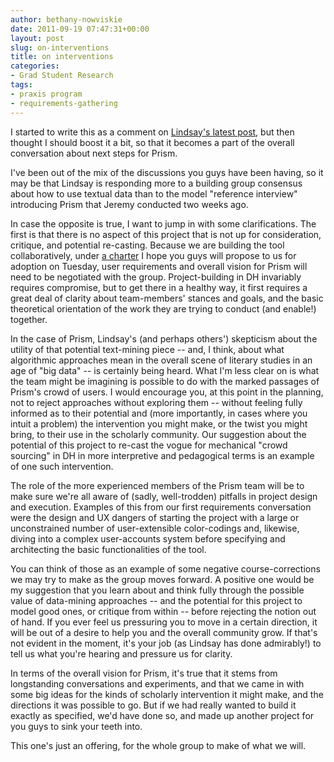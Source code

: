 ```yaml
---
author: bethany-nowviskie
date: 2011-09-19 07:47:31+00:00
layout: post
slug: on-interventions
title: on interventions
categories:
- Grad Student Research
tags:
- praxis program
- requirements-gathering
---
```


I started to write this as a comment on [Lindsay's latest post](http://www.scholarslab.org/praxis-program/imagining-end-users-for-requirements-gathering/), but then thought I should boost it a bit, so that it becomes a part of the overall conversation about next steps for Prism.

I've been out of the mix of the discussions you guys have been having, so it may be that Lindsay is responding more to a building group consensus about how to use textual data than to the model "reference interview" introducing Prism that Jeremy conducted two weeks ago.

In case the opposite is true, I want to jump in with some clarifications. The first is that there is no aspect of this project that is not up for consideration, critique, and potential re-casting.  Because we are building the tool collaboratively, under [a charter](http://praxis.scholarslab.org/topics/toward-a-project-charter/) I hope you guys will propose to us for adoption on Tuesday, user requirements and overall vision for Prism will need to be negotiated with the group. Project-building in DH invariably requires compromise, but to get there in a healthy way, it first requires a great deal of clarity about team-members' stances and goals, and the basic theoretical orientation of the work they are trying to conduct (and enable!) together.

In the case of Prism, Lindsay's (and perhaps others') skepticism about the utility of that potential text-mining piece -- and, I think, about what algorithmic approaches mean in the overall scene of literary studies in an age of "big data" -- is certainly being heard. What I'm less clear on is what the team might be imagining is possible to do with the marked passages of Prism's crowd of users. I would encourage you, at this point in the planning, not to reject approaches without exploring them -- without feeling fully informed as to their potential and (more importantly, in cases where you intuit a problem) the intervention you might make, or the twist you might bring, to their use in the scholarly community. Our suggestion about the potential of this project to re-cast the vogue for mechanical "crowd sourcing" in DH in more interpretive and pedagogical terms is an example of one such intervention.

The role of the more experienced members of the Prism team will be to make sure we're all aware of (sadly, well-trodden) pitfalls in project design and execution. Examples of this from our first requirements conversation were the design and UX dangers of starting the project with a large or unconstrained number of user-extensible color-codings and, likewise, diving into a complex user-accounts system before specifying and architecting the basic functionalities of the tool.

You can think of those as an example of some negative course-corrections we may try to make as the group moves forward. A positive one would be my suggestion that you learn about and think fully through the possible value of data-mining approaches -- and the potential for this project to model good ones, or critique from within -- before rejecting the notion out of hand. If you ever feel us pressuring you to move in a certain direction, it will be out of a desire to help you and the overall community grow. If that's not evident in the moment, it's your job (as Lindsay has done admirably!) to tell us what you're hearing and pressure us for clarity.

In terms of the overall vision for Prism, it's true that it stems from longstanding conversations and experiments, and that we came in with some big ideas for the kinds of scholarly intervention it might make, and the directions it was possible to go. But if we had really wanted to build it exactly as specified, we'd have done so, and made up another project for you guys to sink your teeth into.

This one's just an offering, for the whole group to make of what we will.
